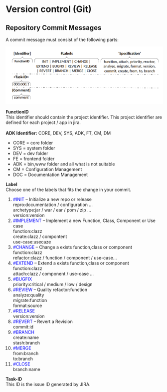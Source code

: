 # Version control (Git)

## Repository Commit Messages

A commit message must consist of the following parts:

![Concept](commit.png)

**FunctionID**<br>
This identifier should contain the project identifier. This project identifier are defined for each project / app in jira.<br><br>
**ADK Identifier:** CORE, DEV, SYS, ADK, FT, CM, DM<br>
* CORE = core folder<br>
* SYS = system folder<br>
* DEV = dev folder<br>
* FE = frontend folder<br>
* ADK = bin,www folder and all what is not suitable<br>
* CM = Configuration Management<br>
* DOC = Documentation Management<br>

**Label**<br>
Choose one of the labels that fits the change in your commit.

1. <span style="color:blue;">\#INIT</span>  – Initialize a new repo or release<br>
repro:documentation / configuration …<br>
archetype:jar / war / ear / pom / zip …<br>
version:version
2. <span style="color:blue;">\#IMPLEMENT</span>  – Implement a new Function, Class, Component or Use case<br>
function:clazz<br>
create:clazz / compontent<br>
use-case:usecaze<br>
3. <span style="color:blue;">\#CHANGE</span> – Change a exists function,class or component<br>
function:clazz<br>
refactor:clazz / function / component / use-case...<br>
4. <span style="color:blue;">\#EXTEND</span>  – Extend a exists function,class or component<br>
function:clazz<br>
attach:clazz / component / use-case ...<br>
5. <span style="color:blue;">\#BUGFIX</span>  <br>
priority:critical / medium / low / design<br>
6. <span style="color:blue;">\#REVIEW</span>  – Quality
refactor:function<br>
analyze:quality<br>
migrate:function<br>
format:source<br>
7. <span style="color:blue;">\#RELEASE</span>  <br>
version:version<br>
8. <span style="color:blue;">\#REVERT</span>  – Revert a Revision<br>
commit:id<br>
9. <span style="color:blue;">\#BRANCH</span> <br>
create:name<br>
stash:branch<br>
10. <span style="color:blue;">\#MERGE</span> <br> 
from:branch<br>
to:branch<br>
11. <span style="color:blue;">\#CLOSE</span>  
branch:name<br>


**Task-ID**<br>
This ID is the issue ID generated by JIRA.